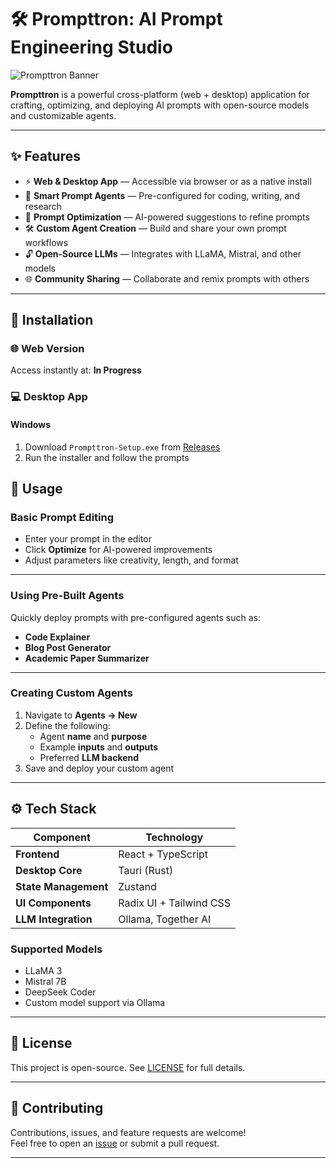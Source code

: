# 🛠️ Prompttron: AI Prompt Engineering Studio

![Prompttron Banner](https://i.postimg.cc/N0Y8ryNH/Chat-GPT-Image-Jul-1-2025-12-10-03-PM.png) <!-- Replace with actual banner image -->

**Prompttron** is a powerful cross-platform (web + desktop) application for crafting, optimizing, and deploying AI prompts with open-source models and customizable agents.

---

## ✨ Features

- ⚡ **Web & Desktop App** — Accessible via browser or as a native install  
- 🤖 **Smart Prompt Agents** — Pre-configured for coding, writing, and research  
- 🔧 **Prompt Optimization** — AI-powered suggestions to refine prompts  
- 🛠️ **Custom Agent Creation** — Build and share your own prompt workflows  
- 🔓 **Open-Source LLMs** — Integrates with LLaMA, Mistral, and other models  
- 🌐 **Community Sharing** — Collaborate and remix prompts with others  

---

## 🚀 Installation

### 🌐 Web Version
Access instantly at: **In Progress**

### 💻 Desktop App

#### Windows
1. Download `Prompttron-Setup.exe` from [Releases](https://github.com/prompttron/prompttron/releases)  
2. Run the installer and follow the prompts  

## 📝 Usage

### Basic Prompt Editing

- Enter your prompt in the editor  
- Click **Optimize** for AI-powered improvements  
- Adjust parameters like creativity, length, and format  

---

### Using Pre-Built Agents

Quickly deploy prompts with pre-configured agents such as:

- **Code Explainer**  
- **Blog Post Generator**  
- **Academic Paper Summarizer**  

---

### Creating Custom Agents

1. Navigate to **Agents → New**  
2. Define the following:
   - Agent **name** and **purpose**  
   - Example **inputs** and **outputs**  
   - Preferred **LLM backend**  
3. Save and deploy your custom agent  

---

## ⚙️ Tech Stack

| Component           | Technology              |
|---------------------|------------------------|
| **Frontend**        | React + TypeScript     |
| **Desktop Core**    | Tauri (Rust)           |
| **State Management**| Zustand                |
| **UI Components**   | Radix UI + Tailwind CSS|
| **LLM Integration** | Ollama, Together AI    |

### Supported Models

- LLaMA 3  
- Mistral 7B  
- DeepSeek Coder  
- Custom model support via Ollama  

---

## 📄 License

This project is open-source. See [LICENSE](LICENSE) for full details.

---

## 🌟 Contributing

Contributions, issues, and feature requests are welcome!  
Feel free to open an [issue](https://github.com/prompttron/prompttron/issues) or submit a pull request.

---

